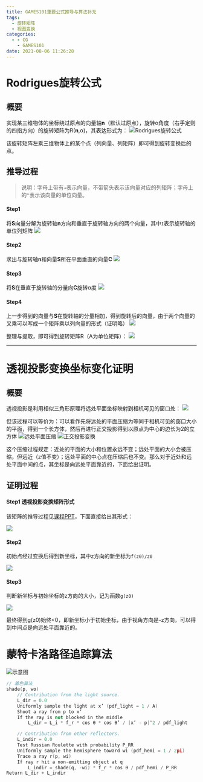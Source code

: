 ```yaml
---
title: GAMES101重要公式推导与算法补充
tags:
  - 旋转矩阵
  - 视图变换
categories:
  - - CG
    - GAMES101
date: 2021-08-06 11:26:28
---
```

# Rodrigues旋转公式

## 概要
实现某三维物体的坐标绕过原点的向量轴**n**（默认过原点），旋转α角度（右手定则的四指方向）的旋转矩阵为R(**n**,α)，其表达形式为：
![Rodrigues旋转公式](2021-08-06-17-50-47.png)

该旋转矩阵左乘三维物体上的某个点（列向量、列矩阵）即可得到旋转变换后的点。
## 推导过程
> 说明：字母上带有`→`表示向量，不带箭头表示该向量对应的列矩阵；字母上的`^`表示该向量的单位向量。

#### Step1
将**S**向量分解为旋转轴**n**方向和垂直于旋转轴方向的两个向量，其中`I`表示旋转轴的单位列矩阵
![](2021-08-07-09-55-48.png)

#### Step2
求出与旋转轴**n**和向量**S**所在平面垂直的向量**C**
![](2021-08-07-09-56-11.png)

#### Step3
将**S**在垂直于旋转轴的分量向**C**旋转α度
![](2021-08-07-09-57-58.png)

#### Step4
上一步得到的向量与**S**在旋转轴的分量相加，得到旋转后的向量，由于两个向量的叉乘可以写成一个矩阵乘以列向量的形式（证明略）
![](2021-08-07-09-53-09.png)

整理与提取，即可得到旋转矩阵R（A为单位矩阵）：
![](2021-08-07-09-58-44.png)

---

# 透视投影变换坐标变化证明

## 概要

透视投影是利用相似三角形原理将远处平面坐标映射到相机可见的窗口处：
![](2021-08-08-10-12-39.png)

但该过程可以等价为：可以看作先将远处的平面压缩为等同于相机可见的窗口大小的平面，得到一个长方体，然后再进行正交投影得到以原点为中心的边长为2的立方体
![远处平面压缩](2021-08-08-10-14-43.png)
![正交投影变换](2021-08-08-10-16-01.png)

这个压缩过程规定：近处的平面的大小和位置永远不变；远处平面的大小会被压缩，但远近（z值不变）；远处平面的中心点在压缩后也不变。那么对于近处和远处平面中间的点，其坐标是向远处平面靠近的，下面给出证明。

## 证明过程

#### Step1 透视投影变换矩阵形式
该矩阵的推导过程见[课程PPT](https://sites.cs.ucsb.edu/~lingqi/teaching/resources/GAMES101_Lecture_04.pdf)，下面直接给出其形式：

![](2021-08-08-10-42-08.png)

#### Step2 
初始点经过变换后得到新坐标，其中z方向的新坐标为`f(z0)/z0`

![](2021-08-08-10-43-57.png)

#### Step3
判断新坐标与初始坐标的z方向的大小，记为函数`g(z0)`

![](2021-08-08-10-45-40.png)

最终得到g(z0)始终<0，即新坐标小于初始坐标，由于视角方向是-z方向，可以得到中间点是向远处平面靠近的。

# 蒙特卡洛路径追踪算法
![示意图](2021-08-30-18-47-31.png)
```cpp
// 着色算法
shade(p, wo)
	// Contribution from the light source.
	L_dir = 0.0
	Uniformly sample the light at x’ (pdf_light = 1 / A)
	Shoot a ray from p to x’
	If the ray is not blocked in the middle
		L_dir = L_i * f_r * cos θ * cos θ’ / |x’ - p|^2 / pdf_light

	// Contribution from other reflectors.
	L_indir = 0.0
	Test Russian Roulette with probability P_RR
	Uniformly sample the hemisphere toward wi (pdf_hemi = 1 / 2pi)
	Trace a ray r(p, wi)
	If ray r hit a non-emitting object at q
		L_indir = shade(q, -wi) * f_r * cos θ / pdf_hemi / P_RR
Return L_dir + L_indir
```
